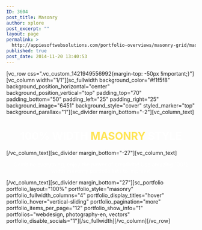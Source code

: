 ```yaml
---
ID: 3604
post_title: Masonry
author: xplore
post_excerpt: ""
layout: page
permalink: >
  http://appiesoftwebsolutions.com/portfolio-overviews/masonry-grid/masonry/
published: true
post_date: 2014-11-20 13:40:53
---
```

[vc_row css=".vc_custom_1421949556992{margin-top: -50px !important;}"][vc_column width="1/1"][sc_fullwidth background_color="#f1f5f8" background_position_horizontal="center" background_position_vertical="top" padding_top="70" padding_bottom="50" padding_left="25" padding_right="25" background_image="6451" background_style="cover" styled_marker="top" background_parallax="1"][sc_divider margin_bottom="-2"][vc_column_text]
<h1 style="text-align: center;"><span style="color: #ffffff;">100% WIDTH </span><span style="color: #ffe555;">MASONRY </span><span style="color: #ffffff;">STYLE</span></h1>
[/vc_column_text][sc_divider margin_bottom="-27"][vc_column_text]
<p style="text-align: center;"><span style="color: #ffffff;">Combine everything, enjoy the power of creativity! Use amazing 100% width masonry portfolio lists to impress!</span></p>
[/vc_column_text][sc_divider margin_bottom="27"][sc_portfolio portfolio_layout="100%" portfolio_style="masonry" portfolio_fullwidth_columns="4" portfolio_display_titles="hover" portfolio_hover="vertical-sliding" portfolio_pagination="more" portfolio_items_per_page="12" portfolio_show_info="1" portfolios="webdesign, photography-en, vectors" portfolio_disable_socials="1"][/sc_fullwidth][/vc_column][/vc_row]